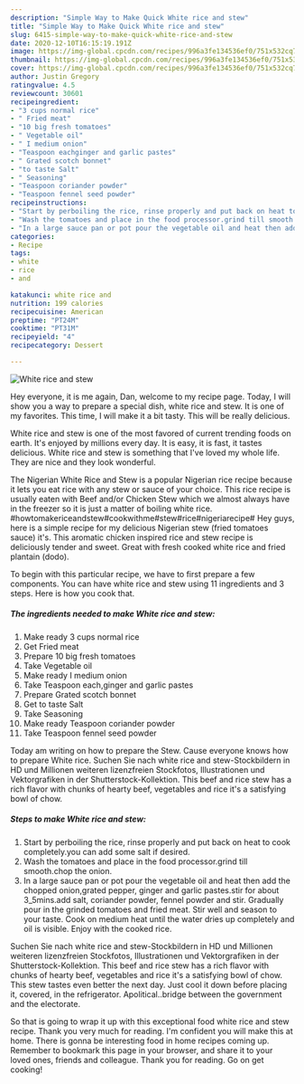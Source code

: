 ```yaml
---
description: "Simple Way to Make Quick White rice and stew"
title: "Simple Way to Make Quick White rice and stew"
slug: 6415-simple-way-to-make-quick-white-rice-and-stew
date: 2020-12-10T16:15:19.191Z
image: https://img-global.cpcdn.com/recipes/996a3fe134536ef0/751x532cq70/white-rice-and-stew-recipe-main-photo.jpg
thumbnail: https://img-global.cpcdn.com/recipes/996a3fe134536ef0/751x532cq70/white-rice-and-stew-recipe-main-photo.jpg
cover: https://img-global.cpcdn.com/recipes/996a3fe134536ef0/751x532cq70/white-rice-and-stew-recipe-main-photo.jpg
author: Justin Gregory
ratingvalue: 4.5
reviewcount: 30601
recipeingredient:
- "3 cups normal rice"
- " Fried meat"
- "10 big fresh tomatoes"
- " Vegetable oil"
- " I medium onion"
- "Teaspoon eachginger and garlic pastes"
- " Grated scotch bonnet"
- "to taste Salt"
- " Seasoning"
- "Teaspoon coriander powder"
- "Teaspoon fennel seed powder"
recipeinstructions:
- "Start by perboiling the rice, rinse properly and put back on heat to cook completely.you can add some salt if desired."
- "Wash the tomatoes and place in the food processor.grind till smooth.chop the onion."
- "In a large sauce pan or pot pour the vegetable oil and heat then add the chopped onion,grated pepper, ginger and garlic pastes.stir for about 3_5mins.add salt, coriander powder, fennel powder and stir. Gradually pour in the grinded tomatoes and fried meat. Stir well and season to your taste. Cook on medium heat until the water dries up completely and oil is visible. Enjoy with the cooked rice."
categories:
- Recipe
tags:
- white
- rice
- and

katakunci: white rice and 
nutrition: 199 calories
recipecuisine: American
preptime: "PT24M"
cooktime: "PT31M"
recipeyield: "4"
recipecategory: Dessert

---
```



![White rice and stew](https://img-global.cpcdn.com/recipes/996a3fe134536ef0/751x532cq70/white-rice-and-stew-recipe-main-photo.jpg)

Hey everyone, it is me again, Dan, welcome to my recipe page. Today, I will show you a way to prepare a special dish, white rice and stew. It is one of my favorites. This time, I will make it a bit tasty. This will be really delicious.

White rice and stew is one of the most favored of current trending foods on earth. It's enjoyed by millions every day. It is easy, it is fast, it tastes delicious. White rice and stew is something that I've loved my whole life. They are nice and they look wonderful.

The Nigerian White Rice and Stew is a popular Nigerian rice recipe because it lets you eat rice with any stew or sauce of your choice. This rice recipe is usually eaten with Beef and/or Chicken Stew which we almost always have in the freezer so it is just a matter of boiling white rice. #howtomakericeandstew#cookwithme#stew#rice#nigeriarecipe# Hey guys, here is a simple recipe for my delicious Nigerian stew (fried tomatoes sauce) it&#39;s. This aromatic chicken inspired rice and stew recipe is deliciously tender and sweet. Great with fresh cooked white rice and fried plantain (dodo).


To begin with this particular recipe, we have to first prepare a few components. You can have white rice and stew using 11 ingredients and 3 steps. Here is how you cook that.

<!--inarticleads1-->

##### The ingredients needed to make White rice and stew:

1. Make ready 3 cups normal rice
1. Get  Fried meat
1. Prepare 10 big fresh tomatoes
1. Take  Vegetable oil
1. Make ready  I medium onion
1. Take Teaspoon each,ginger and garlic pastes
1. Prepare  Grated scotch bonnet
1. Get to taste Salt
1. Take  Seasoning
1. Make ready Teaspoon coriander powder
1. Take Teaspoon fennel seed powder


Today am writing on how to prepare the Stew. Cause everyone knows how to prepare White rice. Suchen Sie nach white rice and stew-Stockbildern in HD und Millionen weiteren lizenzfreien Stockfotos, Illustrationen und Vektorgrafiken in der Shutterstock-Kollektion. This beef and rice stew has a rich flavor with chunks of hearty beef, vegetables and rice it&#39;s a satisfying bowl of chow. 

<!--inarticleads2-->

##### Steps to make White rice and stew:

1. Start by perboiling the rice, rinse properly and put back on heat to cook completely.you can add some salt if desired.
1. Wash the tomatoes and place in the food processor.grind till smooth.chop the onion.
1. In a large sauce pan or pot pour the vegetable oil and heat then add the chopped onion,grated pepper, ginger and garlic pastes.stir for about 3_5mins.add salt, coriander powder, fennel powder and stir. Gradually pour in the grinded tomatoes and fried meat. Stir well and season to your taste. Cook on medium heat until the water dries up completely and oil is visible. Enjoy with the cooked rice.


Suchen Sie nach white rice and stew-Stockbildern in HD und Millionen weiteren lizenzfreien Stockfotos, Illustrationen und Vektorgrafiken in der Shutterstock-Kollektion. This beef and rice stew has a rich flavor with chunks of hearty beef, vegetables and rice it&#39;s a satisfying bowl of chow. This stew tastes even better the next day. Just cool it down before placing it, covered, in the refrigerator. Apolitical..bridge between the government and the electorate. 

So that is going to wrap it up with this exceptional food white rice and stew recipe. Thank you very much for reading. I'm confident you will make this at home. There is gonna be interesting food in home recipes coming up. Remember to bookmark this page in your browser, and share it to your loved ones, friends and colleague. Thank you for reading. Go on get cooking!
